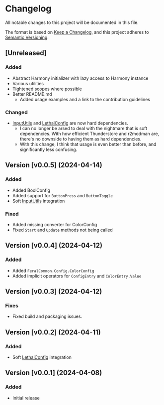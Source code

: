 # Changelog

All notable changes to this project will be documented in this file.

The format is based on [Keep a Changelog][1],
and this project adheres to [Semantic Versioning][2].

## [Unreleased]

### Added

- Abstract Harmony initializer with lazy access to Harmony instance
- Various utilities
- Tightened scopes where possible
- Better README.md
    - Added usage examples and a link to the contribution guidelines

### Changed

- [InputUtils][4] and [LethalConfig][3] are now hard dependencies.
    - I can no longer be arsed to deal with the nightmare that is soft dependencies. With how efficient Thunderstore and r2modman are, there's no
      downside to having them as hard dependencies.
    - With this change, I think that usage is even better than before, and significantly less confusing.

## Version [v0.0.5] (2024-04-14)

### Added

- Added BoolConfig
- Added support for `ButtonPress` and `ButtonToggle`
- Soft [InputUtils][4] integration

### Fixed

- Added missing converter for ColorConfig
- Fixed `Start` and `Update` methods not being called

## Version [v0.0.4] (2024-04-12)

### Added

- Added `FeralCommon.Config.ColorConfig`
- Added implicit operators for `ConfigEntry` and `ColorEntry.Value`

## Version [v0.0.3] (2024-04-12)

### Fixes

- Fixed build and packaging issues.

## Version [v0.0.2] (2024-04-11)

### Added

- Soft [LethalConfig][3] integration

## Version [v0.0.1] (2024-04-08)

### Added

- Initial release

[1]: <https://keepachangelog.com/en/1.1.0/> "Keep a Changelog, 1.1.0"

[2]: <https://semver.org/spec/v2.0.0.html> "Semantic Versioning, 2.0.0"

[3]: <https://thunderstore.io/c/lethal-company/p/AinaVT/LethalConfig/> "LethalConfig by AinaVT"

[4]: <https://thunderstore.io/c/lethal-company/p/Rune580/LethalCompany_InputUtils/> "InputUtils by Rune580"
